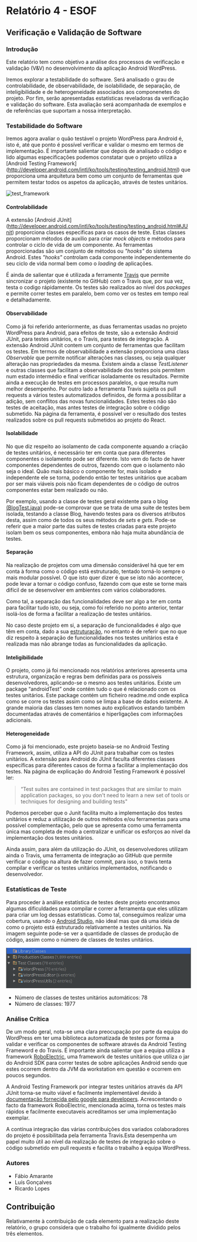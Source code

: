 # Relatório 4 - ESOF #
## Verificação e Validação de Software ##
### Introdução

Este relatório tem como objetivo a análise dos processos de verificação e validação (V&V) no desenvolvimento da aplicação Android WordPress. 

Iremos explorar a testabilidade do software. Será analisado o grau de controlabilidade, de observabilidade,  de isolabilidade, de separação, de inteligibilidade e de heterogeneidade associados aos componenetes do projeto. Por fim, serão apresentadas estatísticas reveladoras da verificação e validação do software.
Esta avaliação será acompanhada de exemplos e de referências que suportam a nossa interpretação.

### Testabilidade do Software

Iremos agora avaliar o quão testável o projeto WordPress para Android é, isto é, até que ponto é possível verificar e validar o mesmo em termos de implementação. É importante salientar que depois de analisado o código e lido algumas especificações podemos constatar que o projeto utiliza a [Android Testing Framework] (http://developer.android.com/intl/ko/tools/testing/testing_android.html) que proporciona uma arquitetura bem como um conjunto de ferramentas que permitem testar todos os aspetos da aplicação, através de testes unitários.

![test_framework](http://developer.android.com/images/testing/test_framework.png)


#### Controlabilidade

A extensão [Android JUnit] (http://developer.android.com/intl/ko/tools/testing/testing_android.html#JUnit) proporciona  classes especificas para os casos de teste. Estas classes proporcionam métodos de auxilio para criar *mock objects* e métodos para controlar o ciclo de vida de um componente.
As ferramentas proporcionadas são um conjunto de métodos ou *"hooks"* do sistema Android. Estes *"hooks"* controlam cada componente independentemente do seu ciclo de vida normal bem como o *loading* de aplicações.

É ainda de salientar que é utilizada a ferramente [Travis](https://travis-ci.org/) que permite sincronizar o projeto (existente no GitHub) com o Travis que, por sua vez, testa o codigo rápidamente. Os testes são realizados ao nível dos *packages* e permite correr testes em paralelo, bem como ver os testes em tempo real e detalhadamente.


#### Observabilidade
Como já foi referido anteriormente, as duas ferramentas usadas no projeto WordPress para Android, para efeitos de teste, são a extensão Android JUnit, para testes unitários, e o Travis, para testes de integração.
A extensão Android JUnit contem um conjunto de ferramentas que facilitam os testes. Em termos de observabilidade a extensão proporciona uma class *Observable* que permite notificar alterações nas classes, ou seja qualquer alteração nas propriedades da mesma. Existem ainda a classe *TestListener* e outras classes que facilitam a observabilidade dos testes pois permitem num estado intermédio e final verificar isoladamente os resultados. Permite ainda a execução de testes em processos paralelos, o que resulta num melhor desempenho.
Por outro lado a ferramenta Travis sujeita os pull requests a vários testes automatizados definidos, de forma a possibilitar a adição, sem conflitos das novas funcionalidades. Estes testes não são testes de aceitação, mas antes testes de integração sobre o código submetido. Na página da ferramenta, é possível ver o resultado dos testes realizados sobre os pull requests submetidos ao projeto do React.


#### Isolabilidade
No que diz respeito ao isolamento de cada componente aquando a criação de testes unitários, é necessário ter em conta que para diferentes componentes o isolamento pode ser diferente. Isto vem do facto de haver componentes dependentes de outros, fazendo com que o isolamento não seja o ideal. Quão mais básico o componente for, mais isolado e independente ele se torna, podendo então ter testes unitários que acabam por ser mais viáveis pois não ficam dependentes de o código de outros componentes estar bem realizado ou não. 

Por exemplo, usando a classe de testes geral existente para o blog [(BlogTest.java)](https://github.com/wordpress-mobile/WordPress-Android/blob/develop/WordPress/src/androidTest/java/org/wordpress/android/models/BlogTest.java) pode-se comprovar que se trata de uma suite de testes bem isolada, testando a classe Blog, havendo testes para os diversos atributos desta, assim como de todos os seus métodos de *sets* e *gets*. Pode-se referir que a maior parte das suites de testes criadas para este projeto isolam bem os seus componentes, embora não haja muita abundância de testes.


#### Separação
Na realização de projetos com uma dimensão considerável há que ter em conta à forma como o código está estruturado, tentado torná-lo sempre o mais modular possível. O que isto quer dizer é que se isto não acontecer, pode levar a tornar o código confuso, fazendo com que este se torne mais difícil de se desenvolver em ambientes com vários colaboradores.

Como tal, a separação das funcionalidades deve ser algo a ter em conta para facilitar tudo isto, ou seja, como foi referido no ponto anterior, tentar isolá-los de forma a facilitar a realização de testes unitários.

No caso deste projeto em si, a separação de funcionalidades é algo que têm em conta, dado a sua [estruturação](https://github.com/wordpress-mobile/WordPress-Android/tree/develop/WordPress/src/main/java/org/wordpress/android), no entanto é de referir que no que diz respeito à separação de funcionalidades nos testes unitários esta é realizada mas não abrange todas as funcionalidades da aplicação.


#### Inteligibilidade

O projeto, como já foi mencionado nos relatórios anteriores apresenta uma estrutura, organização e regras bem definidas para os possíveis desenvolvedores, aplicando-se o mesmo aos testes unitários.
Existe um package “androidTest” onde contém tudo o que é relacionado com os testes unitários. Este package contém um ficheiro readme.md onde explica como se corre os testes assim como se limpa a base de dados existente.
A grande maioria das classes tem nomes auto explicativos estando também documentadas através de comentários e hiperligações com informações adicionais.


#### Heterogeneidade

Como já foi mencionado, este projeto baseia-se no Android Testing Framework, assim, utiliza a API do JUnit para trabalhar com os testes unitários. A extensão para Android do JUnit faculta diferentes classes específicas para diferentes casos de forma a facilitar a implementação dos testes.
Na página de explicação do Android Testing Framework é possível ler:

>“Test suites are contained in test packages that are similar to main application packages, so you don't need to learn a new   set of tools or techniques for designing and building tests"

Podemos perceber que o Junit facilita muito a implementação dos testes unitários e reduz a utilização de outros métodos e/ou ferramentas para uma possível complementação, pelo que se apresenta como uma ferramenta única mas completa de modo a centralizar e unificar os esforços ao nível da implementação dos testes unitários.

Ainda assim, para além da utilização do JUnit, os desenvolvedores utilizam ainda o Travis, uma ferramenta de integração ao GitHub que permite verificar o código na altura de fazer commit, para isso, o travis tenta compilar e verificar os testes unitários implementados, notificando o desenvolvedor.


### Estatísticas de Teste

Para proceder à análise estatística de testes deste projeto encontramos algumas dificuldades para compilar e correr a ferramenta que eles utilizam para criar um log dessas estatísticas. Como tal, conseguimos realizar uma cobertura, usando o [Android Studio](https://developer.android.com/sdk/index.html), não ideal mas que dá uma ideia de como o projeto está estruturado relativamente a testes unitários. Na imagem seguinte pode-se ver a quantidade de classes de produção de código, assim como o número de classes de testes unitários.

![testes](./images/testes.png)

* Número de classes de testes unitários automáticos: 78
* Número de classes: 1977

### Análise Crítica

De um modo geral, nota-se uma clara preocupação por parte da equipa do WordPress em ter uma biblioteca automatizada de testes por forma a validar e verificar os componentes de software através da Android Testing Frameword e do Travis. É importante ainda salientar que a equipa utiliza a framework [RoboElectric](http://robolectric.org/), uma framework de testes unitários que utiliza o jar do Android SDK para correr testes de sobre aplicações Android sendo que estes ocorrem dentro da JVM da workstation em questão e ocorrem em poucos segundos. 

A Android Testing Framework por integrar testes unitários através da API JUnit torna-se muito viável e facilmente implementável devido à [documentação fornecida pelo google para developers](http://developer.android.com/intl/ko/tools/testing/testing_android.html). Acrescentando o facto da framework RoboElectric, mencionada acima, torna os testes mais rápidos e facilmente executaveis acreditamos ser uma implementação exemplar.

A contínua integração das várias contribuições dos variados colaboradores do projeto é possibilitada pela ferramenta Travis.Esta desempenha um papel muito útil ao nível da realização de testes de integração sobre o código submetido em pull requests e facilita o trabalho à equipa WordPress.


### Autores



* Fábio Amarante
* Luís Gonçalves
* Ricardo Lopes


## Contribuição

Relativamente à contribuição de cada elemento para a realização deste relatório, o grupo considera que o trabalho foi igualmente dividido pelos três elementos.
